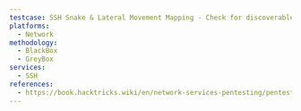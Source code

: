 ```yaml
---
testcase: SSH Snake & Lateral Movement Mapping - Check for discoverable private keys on host (~/.ssh/id_rsa*) and attempt reuse on adjacent hosts
platforms: 
  - Network
methodology: 
  - BlackBox
  - GreyBox
services:
  - SSH
references:
  - https://book.hacktricks.wiki/en/network-services-pentesting/pentesting-ssh.html
---
```

